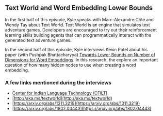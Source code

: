 ## Text World and Word Embedding Lower Bounds

In the first half of this episode, Kyle speaks with Marc-Alexandre Côté and Wendy Tay about Text World.  Text World is an engine that simulates text adventure games.  Developers are encouraged to try out their reinforcement learning skills building agents that can programmatically interact with the generated text adventure games.

In the second half of this episode, Kyle interviews Kevin Patel about his paper (with Pushpak Bhattacharyya) [Towards Lower Bounds on Number of Dimensions for Word Embeddings](http://aclweb.org/anthology/I17-2006).  In this research, the explore an important question of how many hidden nodes to use when creating a word embedding.

### A few links mentioned during the interviews

* [Center for Indian Language Technology (CFILT)](http://www.cfilt.iitb.ac.in/)
* [http://aka.ms/textworld](http://aka.ms/textworld)
* [https://arxiv.org/abs/1311.3219](https://arxiv.org/abs/1311.3219)
* [https://arxiv.org/abs/1802.04443](https://arxiv.org/abs/1802.04443)
